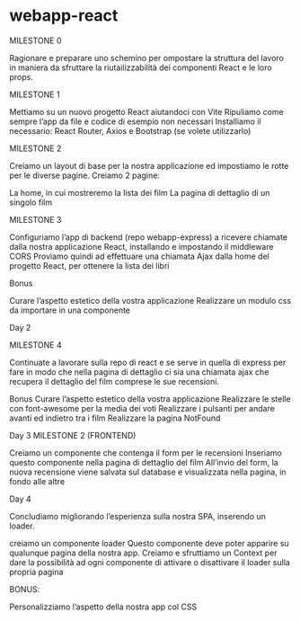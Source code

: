 webapp-react
===

MILESTONE 0

Ragionare e preparare uno schemino per ompostare la struttura del lavoro in maniera da sfruttare la riutailizzabilità dei componenti React e le loro props.

MILESTONE 1

Mettiamo su un nuovo progetto React aiutandoci con Vite
Ripuliamo come sempre l’app da file e codice di esempio non necessari
Installiamo il necessario: React Router, Axios e Bootstrap (se volete utilizzarlo)

MILESTONE 2

Creiamo un layout di base per la nostra applicazione ed impostiamo le rotte per le diverse pagine.
Creiamo 2 pagine:

La home, in cui mostreremo la lista dei film
La pagina di dettaglio di un singolo film

MILESTONE 3

Configuriamo l’app di backend (repo webapp-express) a ricevere chiamate dalla nostra applicazione React, installando e impostando il middleware CORS
Proviamo quindi ad effettuare una chiamata Ajax dalla home del progetto React, per ottenere la lista dei libri

Bonus

Curare l’aspetto estetico della vostra applicazione
Realizzare un modulo css da importare in una componente

Day 2

MILESTONE 4

Continuate a lavorare sulla repo di react e se serve in quella di express per fare in modo che nella pagina di dettaglio ci sia una chiamata ajax che recupera il dettaglio del film comprese le sue recensioni.

Bonus
Curare l’aspetto estetico della vostra applicazione
Realizzare le stelle con font-awesome per la media dei voti
Realizzare i pulsanti per andare avanti ed indietro tra i film
Realizzare la pagina NotFound

Day 3
MILESTONE 2 (FRONTEND)

Creiamo un componente che contenga il form per le recensioni
Inseriamo questo componente nella pagina di dettaglio del film
All’invio del form, la nuova recensione viene salvata sul database e visualizzata nella pagina, in fondo alle altre

Day 4

Concludiamo migliorando l’esperienza sulla nostra SPA, inserendo un loader.

creiamo un componente loader
Questo componente deve poter apparire su qualunque pagina della nostra app.
Creiamo e sfruttiamo un Context per dare la possibilità ad ogni componente di attivare o disattivare il loader sulla propria pagina

BONUS:

Personalizziamo l’aspetto della nostra app col CSS
